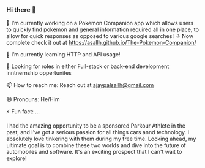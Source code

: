 ### Hi there 👋

<!--
**asallh/asallh** is a ✨ _special_ ✨ repository because its `README.md` (this file) appears on your GitHub profile.

Here are some ideas to get you started:-->

🔭 I’m currently working on a Pokemon Companion app which allows users to quickly find pokemon and general information  required all in one place, to allow for quick responses as opposed to various google searches! -> Now complete check it out at https://asallh.github.io/The-Pokemon-Companion/



🌱 I’m currently learning HTTP and API usage!

👀 Looking for roles in either Full-stack or back-end development inntnernship oppertunites

📫 How to reach me: Reach out at ajaypalsallh@gmail.com

😄 Pronouns: He/Him

⚡ Fun fact: ...

I had the amazing opportunity to be a sponsored Parkour Athlete in the past, and I've got a serious passion for all things cars annd technology. I absolutely love tinkering with them during my free time. Looking ahead, my ultimate goal is to combine these two worlds and dive into the future of automobiles and software. It's an exciting prospect that I can't wait to explore!
